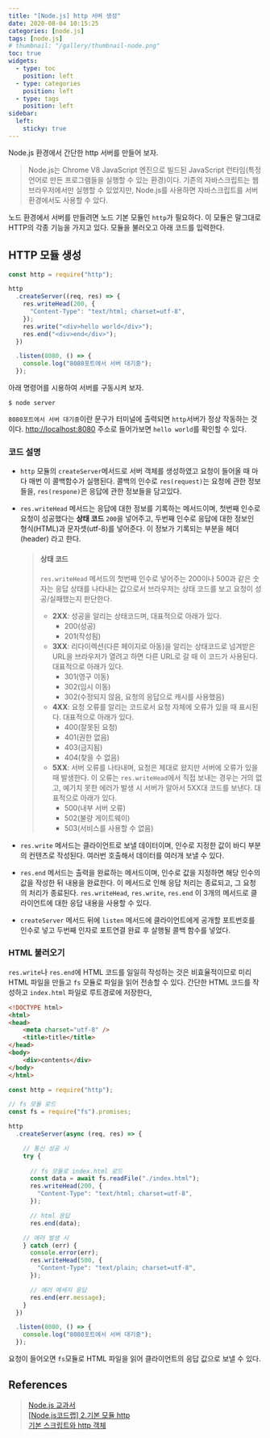 ```yaml
---
title: "[Node.js] http 서버 생성"
date: 2020-08-04 10:15:25
categories: [node.js]
tags: [node.js]
# thumbnail: "/gallery/thumbnail-node.png"
toc: true
widgets:
  - type: toc
    position: left
  - type: categories
    position: left
  - type: tags
    position: left
sidebar:
  left:
    sticky: true
---
```


Node.js 환경에서 간단한 http 서버를 만들어 보자.

> Node.js는 Chrome V8 JavaScript 엔진으로 빌드된 JavaScript 런타임(특정 언어로 만든 프로그램들을 실행할 수 있는 환경)이다. 기존의 자바스크립트는 웹 브라우저에서만 실행할 수 있었지만, Node.js를 사용하면 자바스크립트를 서버 환경에서도 사용할 수 았다.

노드 환경에서 서버를 만들려면 노드 기본 모듈인 `http`가 필요하다. 이 모듈은 말그대로 HTTP의 각종 기능을 가지고 있다. 모듈을 불러오고 아래 코드를 입력한다.

<!-- more -->

## HTTP 모듈 생성

```javascript
const http = require("http");

http
  .createServer((req, res) => {
    res.writeHead(200, {
      "Content-Type": "text/html; charset=utf-8",
    });
    res.write("<div>hello world</div>");
    res.end("<div>end</div>");
  })

  .listen(8080, () => {
    console.log("8080포트에서 서버 대기중");
  });
```

아래 명령어를 시용하여 서버를 구동시켜 보자.

```
$ node server
```

`8080포트에서 서버 대기중`이란 문구가 터미널에 출력되면 `http`서버가 정상 작동하는 것이다. [http://localhost:8080](http://localhost:8080/) 주소로 들어가보면 `hello world`를 확인할 수 있다.

### 코드 설명

* `http` 모듈의 `createServer`메서드로 서버 객체를 생성하였고 요청이 들어올 때 마다 매번 이 콜백함수가 실행된다. 콜백의 인수로 `res(request)`는 요청에 관한 정보들을, `res(respone)`은 응답에 관한 정보들을 담고있다.
* `res.writeHead` 메서드는 응답에 대한 정보를 기록하는 메서드이며, 첫번째 인수로 요청이 성공했다는 **상태 코드** `200`을 넣어주고, 두번째 인수로 응답에 대한 정보인 형식(HTML)과 문자셋(utf-8)를 넣어준다. 이 정보가 기록되는 부분을 헤더(header) 라고 한다.

  > #### **상태 코드**
  > `res.writeHead` 메서드의 첫번째 인수로 넣어주는 200이나 500과 같은 숫자는 응답 상태를 나타내는 값으로서 브라우저는 상태 코드를 보고 요청이 성공/실패했는지 판단한다.
  > * **2XX**: 성공을 알리는 상태코드며, 대표적으로 아래가 있다.
  >   * 200(성공)
  >   * 201(작성됨)
  > * **3XX**: 리다이렉션(다른 페이지로 아동)을 알리는 상태코드로 넘겨받은 URL을 브라우저가 열려고 하면 다른 URL로 갈 때 이 코드가 사용된다. 대표적으로 아래가 있다.
  >   * 301(영구 이동)
  >   * 302(임시 이동)
  >   * 302(수정되지 않음, 요청의 응답으로 캐시를 사용했음)
  > * **4XX**: 요청 오류를 알리는 코드로서 요청 자체에 오류가 있을 때 표시된다. 대표적으로 아래가 있다.
  >   * 400(잘못된 요청)
  >   * 401(권한 없음)
  >   * 403(금지됨)
  >   * 404(찾을 수 없음)
  > * **5XX**: 서버 오류를 나타내며, 요청은 제대로 왔지만 서버에 오류가 있을 때 발생한다. 이 오류는 `res.writeHead`에서 직접 보내는 경우는 거의 없고, 예기치 못한 에러가 발생 시 서버가 알아서 5XX대 코드를 보낸다. 대표적으로 아래가 있다.
  >   * 500(내부 서버 오류)
  >   * 502(불량 게이트웨이)
  >   * 503(서비스를 사용할 수 없음)

* `res.write` 메서드는 클라이언트로 보낼 데이터이며, 인수로 지정한 값이 바디 부분의 컨텐츠로 작성된다. 여러번 호출해서 데이터를 여러개 보낼 수 있다.
* `res.end` 메서드는 출력을 완료하는 메서드이며, 인수로 값을 지정하면 해당 인수의 값을 작성한 뒤 내용을 완료한다. 이 메서드로 인해 응답 처리는 종료되고, 그 요청의 처리가 종료된다.  `res.writeHead`, `res.write`, `res.end` 이 3개의 메서드로 클라이언트에 대한 응답 내용을 사용할 수 있다.
* `createServer` 메서드 뒤에 `listen` 메서드에 클라이언트에게 공개할 포트번호를 인수로 넣고 두번째 인자로 포트연결 완료 후 살행될 콜백 함수를 넣었다.

### HTML 불러오기
`res.write`나 `res.end`에 HTML 코드를 일일히 작성하는 것은 비효율적이므로 미리 HTML 파일을 만들고 `fs` 모듈로 파일을 읽어 전송할 수 있다. 간단한 HTML 코드를 작성하고 `index.html` 파일로 루트경로에 저장한다,

```html
<!DOCTYPE html>
<html>
<head>
    <meta charset="utf-8" />
    <title>title</title>
</head>
<body>
    <div>contents</div>
</body>
</html>
```

```javascript
const http = require("http");

// fs 모듈 로드
const fs = require("fs").promises;

http
  .createServer(async (req, res) => {

    // 통신 성공 시
    try {
        
      // fs 모듈로 index.html 로드
      const data = await fs.readFile("./index.html");
      res.writeHead(200, {
        "Content-Type": "text/html; charset=utf-8",
      });

      // html 응답
      res.end(data);

    // 에러 발생 시
    } catch (err) {
      console.error(err);
      res.writeHead(500, {
        "Content-Type": "text/plain; charset=utf-8",
      });

      // 에러 메세지 응답
      res.end(err.message);
    }
  })

  .listen(8080, () => {
    console.log("8080포트에서 서버 대기중");
  });
```

요청이 들어오면 `fs`모듈로 HTML 파일을 읽어 클라이언트의 응답 값으로 보낼 수 있다.

## References
> [Node.js 교과서](https://www.zerocho.com/books)  
> [[Node.js코드랩] 2.기본 모듈 http](https://jeonghwan-kim.github.io/series/2018/12/02/node-web-2_http.html)  
> [기본 스크립트와 http 객체](https://araikuma.tistory.com/453)
